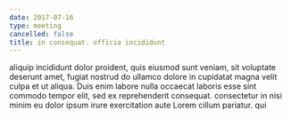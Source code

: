 ```yaml
---
date: 2017-07-16
type: meeting
cancelled: false
title: in consequat. officia incididunt
---
```

aliquip incididunt dolor proident, quis eiusmod sunt veniam, sit voluptate deserunt amet, fugiat nostrud do ullamco dolore in cupidatat magna velit culpa et ut aliqua. Duis enim labore nulla occaecat laboris esse sint commodo tempor elit, sed ex reprehenderit consequat. consectetur in nisi minim eu dolor ipsum irure exercitation aute Lorem cillum pariatur. qui